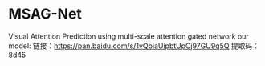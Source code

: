 # MSAG-Net
Visual Attention Prediction using multi-scale attention gated network
our model:
链接：https://pan.baidu.com/s/1vQbiaUipbtUpCj97GU9q5Q 
提取码：8d45
